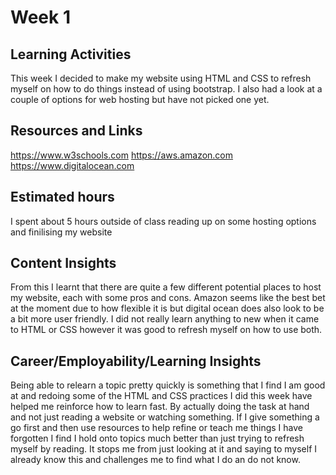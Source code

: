 # Week 1
## Learning Activities
This week I decided to make my website using HTML and CSS to refresh myself on how to do things instead of using bootstrap. I also had a look at a couple of options for web hosting but have not picked one yet.


## Resources and Links
https://www.w3schools.com
https://aws.amazon.com
https://www.digitalocean.com


## Estimated hours
I spent about 5 hours outside of class reading up on some hosting options and finilising my website

## Content Insights
From this I learnt that there are quite a few different potential places to host my website, each with some pros and cons. Amazon seems like the best bet at the moment due to how flexible it is but digital ocean does also look to be a bit more user friendly. I did not really learn anything to new when it came to HTML or CSS however it was good to refresh myself on how to use both.

## Career/Employability/Learning Insights
Being able to relearn a topic pretty quickly is something that I find I am good at and redoing some of the HTML and CSS practices I did this week have helped me reinforce how to learn fast. By actually doing the task at hand and not just reading a website or watching something. If I give something a go first and then use resources to help refine or teach me things I have forgotten I find I hold onto topics much better than just trying to refresh myself by reading. It stops me from just looking at it and saying to myself I already know this and challenges me to find what I do an do not know.